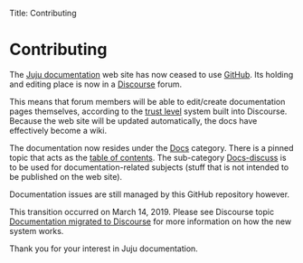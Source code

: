 Title: Contributing

# Contributing

The [Juju documentation][juju-docs] web site has now ceased to use
[GitHub][github-juju-docs]. Its holding and editing place is now in a
[Discourse][juju-discourse]
forum.

This means that forum members will be able to edit/create documentation pages
themselves, according to the [trust level][discourse-trust-level] system built
into Discourse. Because the web site will be updated automatically, the docs
have effectively become a wiki.

The documentation now resides under the [Docs][discourse-docs] category. There
is a pinned topic that acts as the [table of contents][discourse-docs-toc]. The
sub-category [Docs-discuss][discourse-docs-discuss] is to be used for
documentation-related subjects (stuff that is not intended to be published on
the web site).

Documentation issues are still managed by this GitHub repository however.

This transition occurred on March 14, 2019. Please see Discourse topic
[Documentation migrated to Discourse][discourse-docs-migration]
for more information on how the new system works.

Thank you for your interest in Juju documentation.


<!-- LINKS -->

[juju-docs]: https://docs.jujucharms.com
[juju-discourse]: https://discourse.jujucharms.com
[github-juju-docs]: https://github.com/juju/docs
[discourse-trust-level]: https://blog.discourse.org/2018/06/understanding-discourse-trust-levels
[discourse-docs]: https://discourse.jujucharms.com/c/docs/none
[discourse-docs-discuss]: https://discourse.jujucharms.com/c/docs/docs-discuss
[discourse-docs-toc]: https://discourse.jujucharms.com/t/juju-documentation
[discourse-docs-migration]: https://discourse.jujucharms.com/t/documentation-migrated-to-discourse/1274
